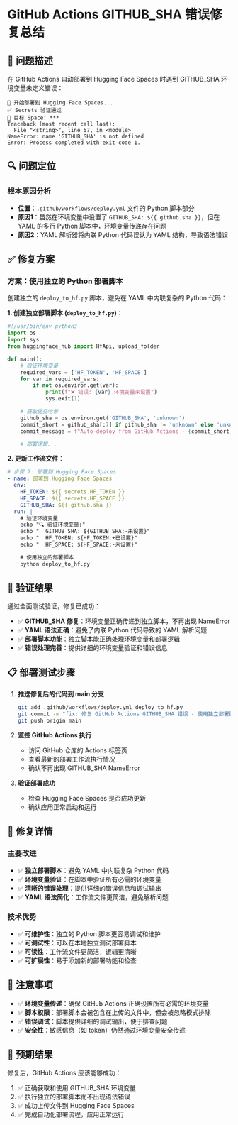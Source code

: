 # GitHub Actions GITHUB_SHA 错误修复总结

## 🐛 问题描述

在 GitHub Actions 自动部署到 Hugging Face Spaces 时遇到 GITHUB_SHA 环境变量未定义错误：

```
🚀 开始部署到 Hugging Face Spaces...
✅ Secrets 验证通过
📍 目标 Space: ***
Traceback (most recent call last):
  File "<string>", line 57, in <module>
NameError: name 'GITHUB_SHA' is not defined
Error: Process completed with exit code 1.
```

## 🔍 问题定位

### 根本原因分析
- **位置**：`.github/workflows/deploy.yml` 文件的 Python 脚本部分
- **原因1**：虽然在环境变量中设置了 `GITHUB_SHA: ${{ github.sha }}`，但在 YAML 的多行 Python 脚本中，环境变量传递存在问题
- **原因2**：YAML 解析器将内联 Python 代码误认为 YAML 结构，导致语法错误

## ✅ 修复方案

### 方案：使用独立的 Python 部署脚本
创建独立的 `deploy_to_hf.py` 脚本，避免在 YAML 中内联复杂的 Python 代码：

**1. 创建独立部署脚本 (`deploy_to_hf.py`)**：
```python
#!/usr/bin/env python3
import os
import sys
from huggingface_hub import HfApi, upload_folder

def main():
    # 验证环境变量
    required_vars = ['HF_TOKEN', 'HF_SPACE']
    for var in required_vars:
        if not os.environ.get(var):
            print(f"❌ 错误: {var} 环境变量未设置")
            sys.exit(1)

    # 获取提交哈希
    github_sha = os.environ.get('GITHUB_SHA', 'unknown')
    commit_short = github_sha[:7] if github_sha != 'unknown' else 'unknown'
    commit_message = f"Auto-deploy from GitHub Actions - {commit_short}"

    # 部署逻辑...
```

**2. 更新工作流文件**：
```yaml
# 步骤 7: 部署到 Hugging Face Spaces
- name: 部署到 Hugging Face Spaces
  env:
    HF_TOKEN: ${{ secrets.HF_TOKEN }}
    HF_SPACE: ${{ secrets.HF_SPACE }}
    GITHUB_SHA: ${{ github.sha }}
  run: |
    # 验证环境变量
    echo "🔍 验证环境变量:"
    echo "  GITHUB_SHA: ${GITHUB_SHA:-未设置}"
    echo "  HF_TOKEN: ${HF_TOKEN:+已设置}"
    echo "  HF_SPACE: ${HF_SPACE:-未设置}"

    # 使用独立的部署脚本
    python deploy_to_hf.py
```

## 🧪 验证结果

通过全面测试验证，修复已成功：

- ✅ **GITHUB_SHA 修复**：环境变量正确传递到独立脚本，不再出现 NameError
- ✅ **YAML 语法正确**：避免了内联 Python 代码导致的 YAML 解析问题
- ✅ **部署脚本功能**：独立脚本能正确处理环境变量和部署逻辑
- ✅ **错误处理完善**：提供详细的环境变量验证和错误信息

## 📋 部署测试步骤

1. **推送修复后的代码到 main 分支**
   ```bash
   git add .github/workflows/deploy.yml deploy_to_hf.py
   git commit -m "fix: 修复 GitHub Actions GITHUB_SHA 错误 - 使用独立部署脚本"
   git push origin main
   ```

2. **监控 GitHub Actions 执行**
   - 访问 GitHub 仓库的 Actions 标签页
   - 查看最新的部署工作流执行情况
   - 确认不再出现 GITHUB_SHA NameError

3. **验证部署成功**
   - 检查 Hugging Face Spaces 是否成功更新
   - 确认应用正常启动和运行

## 🔧 修复详情

### 主要改进
- ✅ **独立部署脚本**：避免 YAML 中内联复杂 Python 代码
- ✅ **环境变量验证**：在脚本中验证所有必需的环境变量
- ✅ **清晰的错误处理**：提供详细的错误信息和调试输出
- ✅ **YAML 语法简化**：工作流文件更简洁，避免解析问题

### 技术优势
- ✅ **可维护性**：独立的 Python 脚本更容易调试和维护
- ✅ **可测试性**：可以在本地独立测试部署脚本
- ✅ **可读性**：工作流文件更简洁，逻辑更清晰
- ✅ **可扩展性**：易于添加新的部署功能和检查

## 📝 注意事项

- ✅ **环境变量传递**：确保 GitHub Actions 正确设置所有必需的环境变量
- ✅ **脚本权限**：部署脚本会被包含在上传的文件中，但会被忽略模式排除
- ✅ **错误调试**：脚本提供详细的调试输出，便于排查问题
- ✅ **安全性**：敏感信息（如 token）仍然通过环境变量安全传递

## 🎯 预期结果

修复后，GitHub Actions 应该能够成功：
1. ✅ 正确获取和使用 GITHUB_SHA 环境变量
2. ✅ 执行独立的部署脚本而不出现语法错误
3. ✅ 成功上传文件到 Hugging Face Spaces
4. ✅ 完成自动化部署流程，应用正常运行
